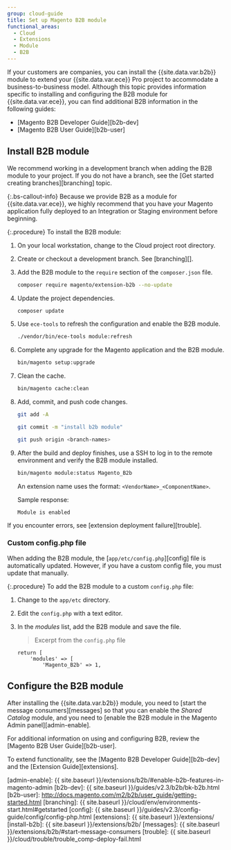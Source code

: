 ```yaml
---
group: cloud-guide
title: Set up Magento B2B module
functional_areas:
  - Cloud
  - Extensions
  - Module
  - B2B
---
```


If your customers are companies, you can install the {{site.data.var.b2b}} module to extend your {{site.data.var.ece}} Pro project to accommodate a business-to-business model. Although this topic provides information specific to installing and configuring the B2B module for {{site.data.var.ece}}, you can find additional B2B information in the following guides:

-  [Magento B2B Developer Guide][b2b-dev]
-  [Magento B2B User Guide][b2b-user]

## Install B2B module

We recommend working in a development branch when adding the B2B module to your project. If you do not have a branch, see the [Get started creating branches][branching] topic.

{:.bs-callout-info}
Because we provide B2B as a module for {{site.data.var.ece}}, we highly recommend that you have your Magento application fully deployed to an Integration or Staging environment before beginning.

{:.procedure}
To install the B2B module:

1. On your local workstation, change to the Cloud project root directory.

1. Create or checkout a development branch. See [branching][].

1. Add the B2B module to the `require` section of the `composer.json` file.

   ```bash
   composer require magento/extension-b2b --no-update
   ```

1. Update the project dependencies.

   ```bash
   composer update
   ```

1. Use `ece-tools` to refresh the configuration and enable the B2B module.

   ```bash
   ./vendor/bin/ece-tools module:refresh
   ```

1. Complete any upgrade for the Magento application and the B2B module.

   ```bash
   bin/magento setup:upgrade
   ```

1. Clean the cache.

   ```bash
   bin/magento cache:clean
   ```

1. Add, commit, and push code changes.

   ```bash
   git add -A
   ```

   ```bash
   git commit -m "install b2b module"
   ```

   ```bash
   git push origin <branch-names>
   ```

1. After the build and deploy finishes, use a SSH to log in to the remote environment and verify the B2B module installed.

   ```bash
   bin/magento module:status Magento_B2b
   ```

   An extension name uses the format: `<VendorName>_<ComponentName>`.

   Sample response:

   ```terminal
   Module is enabled
   ```

If you encounter errors, see [extension deployment failure][trouble].

### Custom config.php file

When adding the B2B module, the [`app/etc/config.php`][config] file is automatically updated. However, if you have a custom config file, you must update that manually.

{:.procedure}
To add the B2B module to a custom `config.php` file:

1. Change to the `app/etc` directory.

1. Edit the `config.php` with a text editor.

1. In the _modules_ list, add the B2B module and save the file.

   >Excerpt from the `config.php` file
   ```php?start_inline=1
   return [
       'modules' => [
           'Magento_B2b' => 1,
   ```

## Configure the B2B module

After installing the {{site.data.var.b2b}} module, you need to [start the message consumers][messages] so that you can enable the _Shared Catalog_ module, and you need to [enable the B2B module in the Magento Admin panel][admin-enable].

For additional information on using and configuring B2B, review the [Magento B2B User Guide][b2b-user].

To extend functionality, see the [Magento B2B Developer Guide][b2b-dev] and the [Extension Guide][extensions].

<!-- link definitions -->

[admin-enable]: {{ site.baseurl }}/extensions/b2b/#enable-b2b-features-in-magento-admin
[b2b-dev]: {{ site.baseurl }}/guides/v2.3/b2b/bk-b2b.html
[b2b-user]: http://docs.magento.com/m2/b2b/user_guide/getting-started.html
[branching]: {{ site.baseurl }}/cloud/env/environments-start.html#getstarted
[config]: {{ site.baseurl }}/guides/v2.3/config-guide/config/config-php.html
[extensions]: {{ site.baseurl }}/extensions/
[install-b2b]: {{ site.baseurl }}/extensions/b2b/
[messages]: {{ site.baseurl }}/extensions/b2b/#start-message-consumers
[trouble]: {{ site.baseurl }}/cloud/trouble/trouble_comp-deploy-fail.html